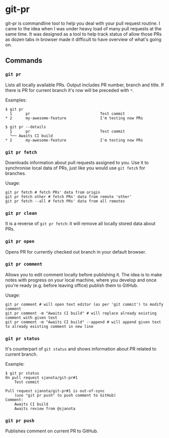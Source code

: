 # git-pr

git-pr is commandline tool to help you deal with your pull request routine. I came to the idea when I was under heavy 
load of many pull requests at the same time. It was designed as a tool to help track status of allow those PRs as dozen 
 tabs in browser made it difficult to have overview of what's going on.

## Commands

### `git pr`

Lists all locally available PRs. Output includes PR number, branch and title. If there is PR for current branch
it's row will be preceded with `*`.

Examples:
```
$ git pr
  1      pr                               Test commit
* 2      my-awesome-feature               I'm testing now PRs
```

```
$ git pr --details
  1      pr                               Test commit
  └── Awaits CI build
* 2      my-awesome-feature               I'm testing now PRs
```

### `git pr fetch`

Downloads information about pull requests assigned to you. Use it to synchronise local data of PRs, just like 
you would use `git fetch` for branches.

Usage:
```
git pr fetch # fetch PRs' data from origin
git pr fetch other # fetch PRs' data from remote 'other'
git pr fetch --all # fetch PRs' data from all remotes
```

### `git pr clean`

It is a reverse of `git pr fetch`: it will remove all locally stored data about PRs.

### `git pr open`

Opens PR for currently checked out branch in your default browser.

### `git pr comment`

Allows you to edit comment locally before publishing it. The idea is to make notes with progress on 
your local machine, where you develop and once you're ready (e.g. before leaving office) publish them to GitHub.

Usage:
```
git pr comment # will open text editor (as per 'git commit') to modify comment
git pr comment -m "Awaits CI build" # will replace already existing comment with given text
git pr comment -m "Awaits CI build" --append # will append given text to already existing comment in new line
```

### `git pr status`

It's counterpart of `git status` and shows information about PR related to current branch.

Example:
```
$ git pr status 
On pull request sjanota/git-pr#1
    Test commit

Pull request sjanota/git-pr#1 is out-of-sync
    (use "git pr push" to push comment to GitHub)
Comment:
    Awaits CI build
    Awaits review from @sjanota
```

### `git pr push`

Publishes comment on current PR to GitHub.